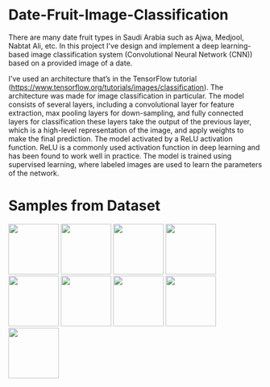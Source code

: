 # Date-Fruit-Image-Classification

There are many date fruit types in Saudi Arabia such as Ajwa, Medjool, Nabtat 
Ali, etc. In this project I've design and implement a deep learning-based image classification system (Convolutional Neural Network (CNN)) based on a provided image of a date.

I've used an architecture that’s in the TensorFlow tutorial (https://www.tensorflow.org/tutorials/images/classification). The architecture was made for 
image classification in particular. The model consists of several layers, including a 
convolutional layer for feature extraction, max pooling layers for down-sampling, and fully 
connected layers for classification these layers take the output of the previous layer, which is 
a high-level representation of the image, and apply weights to make the final prediction. The 
model activated by a ReLU activation function. ReLU is a commonly used activation function 
in deep learning and has been found to work well in practice. The model is trained using 
supervised learning, where labeled images are used to learn the parameters of the network.

# Samples from Dataset

<image src="Data/test/Ajwa/Ajwa001.jpg" width="100" height="100"> <image src="Data/test/Galaxy/Galaxy002.jpg" width="100" height="100"> <image src="Data/test/Mejdool/Mejdool016.jpg" width="100" height="100"> <image src="Data/test/Meneifi/Meneifi009.jpg" width="100" height="100"> <image src="Data/test/NabtatAli/NabtatAli001.jpg" width="100" height="100"> <image src="Data/test/Rutab/Rutab002.jpg" width="100" height="100"> <image src="Data/test/Shaishe/Shaishe001.jpg" width="100" height="100"> <image src="Data/test/Sokari/Sokari003.jpg" width="100" height="100"> <image src="Data/test/Sugaey/Sugaey001.jpg" width="100" height="100">





